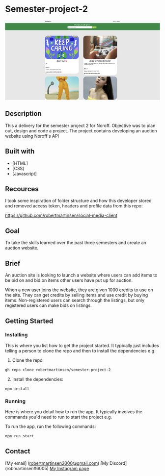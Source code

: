 # Semester-project-2

![image](/assets/header.png)

## Description

This a delivery for the semester project 2 for Noroff. Objective was to plan out, design and code a project. The project contains developing an auction website using Noroff's API

## Built with

- [HTML]
- [CSS]
- [Javascript]

## Recources

I took some inspiration of folder structure and how this developer stored and removed access token, headers and profile data from this repo:

https://github.com/robertmartinsen/social-media-client

## Goal

To take the skills learned over the past three semesters and create an auction website.

## Brief

An auction site is looking to launch a website where users can add items to be bid on and bid on items other users have put up for auction.

When a new user joins the website, they are given 1000 credits to use on the site. They can get credits by selling items and use credit by buying items. Non-registered users can search through the listings, but only registered users can make bids on listings.

## Getting Started

### Installing

This is where you list how to get the project started. It typically just includes telling a person to clone the repo and then to install the dependencies e.g.

1. Clone the repo:

```bash
gh repo clone robertmartinsen/semester-project-2
```

2. Install the dependencies:

```
npm install
```

### Running

Here is where you detail how to run the app. It typically involves the commands you'd need to run to start the project e.g.

To run the app, run the following commands:

```bash
npm run start
```

## Contact

[My email] (robertmartinsen2000@gmail.com)
[My Discord] (robmartinsen#6005)
[My Instagram page](www.instagram.com/robertmartinsen_)
